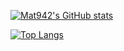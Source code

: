 

[![Mat942's GitHub stats](https://github-readme-stats.vercel.app/api/?username=mat942&count_private=true&show_icons=true&theme=vision-friendly-dark&hide=stars,prs)](https://github.com/anuraghazra/github-readme-stats)



[![Top Langs](https://github-readme-stats.vercel.app/api/top-langs/?username=mat942&langs_count=8)](https://github.com/anuraghazra/github-readme-stats)
